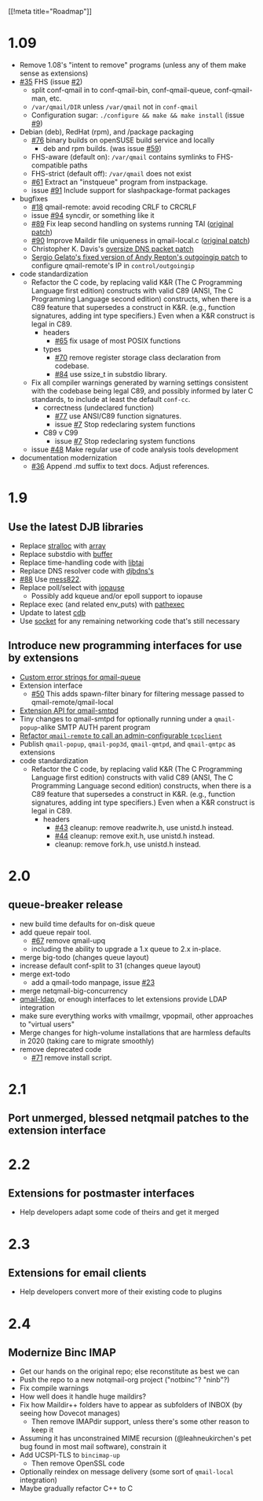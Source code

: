 [[!meta title="Roadmap"]]

# 1.09

- Remove 1.08's "intent to remove" programs (unless any of them make sense as extensions)
- [#35](https://github.com/notqmail/notqmail/pull/35) FHS (issue [#2](https://github.com/notqmail/notqmail/issues/2))
  - split conf-qmail in to conf-qmail-bin, conf-qmail-queue, conf-qmail-man, etc.
  - `/var/qmail/DIR` unless `/var/qmail` not in `conf-qmail`
  - Configuration sugar: `./configure && make && make install` (issue [#9](https://github.com/notqmail/notqmail/issues/9))
- Debian (deb), RedHat (rpm), and /package packaging
  - [#76](https://github.com/notqmail/notqmail/pull/76) binary builds on openSUSE build service and locally
    - deb and rpm builds.  (was issue [#59](https://github.com/notqmail/notqmail/issues/59))
  - FHS-aware (default on): `/var/qmail` contains symlinks to FHS-compatible paths
  - FHS-strict (default off): `/var/qmail` does not exist
  - [#61](https://github.com/notqmail/notqmail/pull/61) Extract an "instqueue" program from instpackage.
  - issue [#91](https://github.com/notqmail/notqmail/issues/91) Include support for slashpackage-format packages
- bugfixes
  - [#18](https://github.com/notqmail/notqmail/pull/18) qmail-remote: avoid recoding CRLF to CRCRLF
  - issue [#94](https://github.com/notqmail/notqmail/issues/94) syncdir, or something like it
  - [#89](https://github.com/notqmail/notqmail/pull/89) Fix leap second handling on systems running TAI ([original patch](https://su.bze.ro/software/netqmail-1.05-TAI-leapsecs.patch))
  - [#90](https://github.com/notqmail/notqmail/pull/90) Improve Maildir file uniqueness in qmail-local.c ([original patch](https://su.bze.ro/software/qmail-1.03-maildir-uniq.patch))
  - Christopher K. Davis's [oversize DNS packet patch](https://github.com/notqmail/notqmail/compare/notqmail-dns-oversize)
  - [Sergio Gelato's fixed version of Andy Repton's outgoingip patch](http://qmailorg.schmonz.com/outgoingip.patch) to configure qmail-remote's IP in `control/outgoingip`
- code standardization
  - Refactor the C code, by replacing valid K&R (The C Programming Language first edition) constructs with valid C89 (ANSI, The C Programming Language second edition) constructs, when there is a C89 feature that supersedes a construct in K&R.  (e.g., function signatures, adding int type specifiers.)  Even when a K&R construct is legal in C89.
    - headers
      - [#65](https://github.com/notqmail/notqmail/pull/65) fix usage of most POSIX functions
    - types
      - [#70](https://github.com/notqmail/notqmail/pull/70) remove register storage class declaration from codebase.
      - [#84](https://github.com/notqmail/notqmail/pull/84) use ssize_t in substdio library.
  - Fix all compiler warnings generated by warning settings consistent with the codebase being legal C89, and possibly informed by later C standards, to include at least the default `conf-cc`.
    - correctness (undeclared function)
      - [#77](https://github.com/notqmail/notqmail/pull/77) use ANSI/C89 function signatures.
      - issue [#7](https://github.com/notqmail/notqmail/issues/7) Stop redeclaring system functions
    - C89 v C99
      - issue [#7](https://github.com/notqmail/notqmail/issues/7) Stop redeclaring system functions
  - issue [#48](https://github.com/notqmail/notqmail/issues/48) Make regular use of code analysis tools development
- documentation modernization
  - [#36](https://github.com/notqmail/notqmail/pull/36) Append .md suffix to text docs. Adjust references.


# 1.9

## Use the latest DJB libraries

- Replace [stralloc](https://cr.yp.to/lib/stralloc.html) with [array](https://cr.yp.to/lib/array.html)
- Replace substdio with [buf](https://cr.yp.to/lib/buffer_get.html)[fer](https://cr.yp.to/lib/buffer_put.html)
- Replace time-handling code with [libtai](https://cr.yp.to/libtai/tai.html)
- Replace DNS resolver code with [djbdns's](https://cr.yp.to/djbdns/dns.html)
- [#88](https://github.com/notqmail/notqmail/issues/88) Use [mess822](https://cr.yp.to/mess822.html).
- Replace poll/select with [iopause](https://cr.yp.to/lib/iopause.html)
  - Possibly add kqueue and/or epoll support to iopause
- Replace exec (and related env_puts) with [pathexec](https://cr.yp.to/lib/pathexec.html)
- Update to latest [cdb](https://cr.yp.to/cdb/reading.html)
- Use [socket](https://cr.yp.to/lib/socket.html) for any remaining networking code that's still necessary

## Introduce new programming interfaces for use by extensions

- [Custom error strings for qmail-queue](https://notes.sagredo.eu/files/qmail/patches/qmail-queue-custom-error-v2.netqmail-1.05.patch)
- Extension interface
  - [#50](https://github.com/notqmail/notqmail/pull/50) This adds spawn-filter binary for filtering message passed to qmail-remote/qmail-local
- [Extension API for qmail-smtpd](http://qmail-spp.sourceforge.net)
- Tiny changes to qmail-smtpd for optionally running under a `qmail-popup`-alike SMTP AUTH parent program
- [Refactor `qmail-remote` to call an admin-configurable `tcpclient`](../wiki/Designs)
- Publish `qmail-popup`, `qmail-pop3d`, `qmail-qmtpd`, and `qmail-qmtpc` as extensions
- code standardization
  - Refactor the C code, by replacing valid K&R (The C Programming Language first edition) constructs with valid C89 (ANSI, The C Programming Language second edition) constructs, when there is a C89 feature that supersedes a construct in K&R.  (e.g., function signatures, adding int type specifiers.)  Even when a K&R construct is legal in C89.
    - headers
      - [#43](https://github.com/notqmail/notqmail/pull/43) cleanup: remove readwrite.h, use unistd.h instead.
      - [#44](https://github.com/notqmail/notqmail/pull/44) cleanup: remove exit.h, use unistd.h instead.
      - cleanup: remove fork.h, use unistd.h instead.


# 2.0

## queue-breaker release

- new build time defaults for on-disk queue
- add queue repair tool.
  - [#67](https://github.com/notqmail/notqmail/pull/67) remove qmail-upq
  - including the ability to upgrade a 1.x queue to 2.x in-place.
- merge big-todo (changes queue layout)
- increase default conf-split to 31 (changes queue layout)
- merge ext-todo
  - add a qmail-todo manpage, issue [#23](https://github.com/notqmail/notqmail/issues/23)
- merge netqmail-big-concurrency
- [qmail-ldap](http://www.nrg4u.com), or enough interfaces to let extensions provide LDAP integration
- make sure everything works with vmailmgr, vpopmail, other approaches to "virtual users"
- Merge changes for high-volume installations that are harmless defaults in 2020 (taking care to migrate smoothly)
- remove deprecated code
  - [#71](https://github.com/notqmail/notqmail/pull/71) remove install script.


# 2.1

## Port unmerged, blessed netqmail patches to the extension interface


# 2.2

## Extensions for postmaster interfaces

- Help developers adapt some code of theirs and get it merged


# 2.3

## Extensions for email clients

- Help developers convert more of their existing code to plugins


# 2.4

## Modernize Binc IMAP

- Get our hands on the original repo; else reconstitute as best we can
- Push the repo to a new notqmail-org project ("notbinc"? "ninb"?)
- Fix compile warnings
- How well does it handle huge maildirs?
- Fix how Maildir++ folders have to appear as subfolders of INBOX (by seeing how Dovecot manages)
    - Then remove IMAPdir support, unless there's some other reason to keep it
- Assuming it has unconstrained MIME recursion (@leahneukirchen's pet bug found in most mail software), constrain it
- Add UCSPI-TLS to `bincimap-up`
    - Then remove OpenSSL code
- Optionally reindex on message delivery (some sort of `qmail-local` integration)
- Maybe gradually refactor C++ to C
